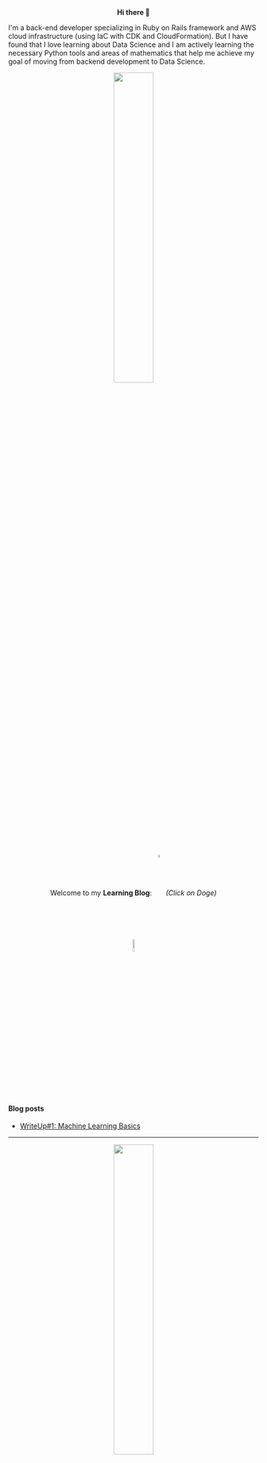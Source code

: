 <p align="center"><b> Hi there 👋 </b></p>

I'm a back-end developer specializing in Ruby on Rails framework and AWS cloud infrastructure (using IaC with CDK and CloudFormation). But I have found that I love learning about Data Science and I am actively learning the necessary Python tools and areas of mathematics that help me achieve my goal of moving from backend development to Data Science. <br>

<p align="center">
  <img src="stocks-dogecoin-going-up-shiba-inu-0bu21diglq1a8pwh.gif" width="40%" height="40%"/>
</p>
<p align="center">Welcome to my <b>Learning Blog</b>: <a href="https://a113ssa.github.io/" rel="button"><img src="https://github.com/a113ssa/a113ssa.github.io/blob/main/images/logo.png?raw=true" width="4%" height="4%" align="center"/></a> <i>(Click on Doge)</i></p>
<p align="center"><img src="https://komarev.com/ghpvc/?username=a113ssa&color=yellow" width="8%" height="8%" align="center"/></p>

#### Blog posts
<!-- BLOG-POST-LIST:START -->
- [WriteUp#1: Machine Learning Basics](https://a113ssa.github.io/writeup/writeup-1/)
<!-- BLOG-POST-LIST:END -->
___
<p align="center"><a href="https://git.io/streak-stats" rel="button"><img src="http://github-readme-streak-stats.herokuapp.com?user=a113ssa&theme=dark&background=000000" width="40%" height="40%" align="center"/></a></p>
